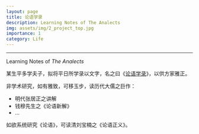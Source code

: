 ```yaml
---
layout: page
title: 论语学录
description: Learning Notes of The Analects
img: assets/img/2_project_top.jpg
importance: 1
category: Life
---
```


***

Learning Notes of *The Analects*

某生平多学夫子，拟将平日所学录以文字，名之曰《[论语学录](/analects/)》，以供方家雅正。

非学术研究，如有雅致，可移玉步，读历代大儒之巨作：

- 明代张居正之讲解
- 钱穆先生之《论语新解》
- …

如欲系统研究《论语》，可读清刘宝楠之《论语正义》。
